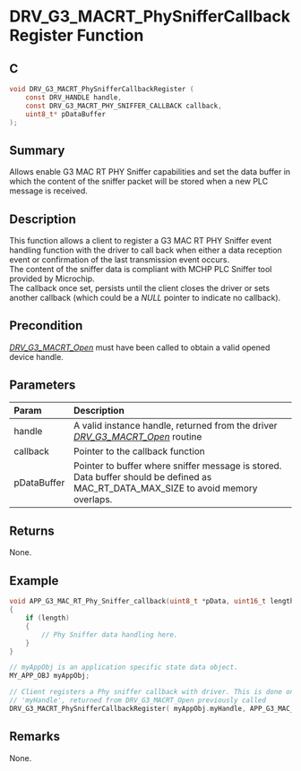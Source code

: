 # DRV_G3_MACRT_PhySnifferCallbackRegister Function

## C

```c
void DRV_G3_MACRT_PhySnifferCallbackRegister (
    const DRV_HANDLE handle,
    const DRV_G3_MACRT_PHY_SNIFFER_CALLBACK callback, 
    uint8_t* pDataBuffer
);
```

## Summary

Allows enable G3 MAC RT PHY Sniffer capabilities and set the data buffer in which the content of the sniffer packet will be stored when a new PLC message is received.

## Description

This function allows a client to register a G3 MAC RT PHY Sniffer event handling function with the driver to call back when either a data reception event or confirmation of the last transmission event occurs.   
The content of the sniffer data is compliant with MCHP PLC Sniffer tool provided by Microchip.   
The callback once set, persists until the client closes the driver or sets another callback (which could be a *NULL* pointer to indicate no callback).

## Precondition

[*DRV_G3_MACRT_Open*](GUID-CFC0A3D7-6B3D-4D47-A061-7314346BFFCF.html) must have been called to obtain a valid opened device handle.

## Parameters

| Param | Description |
|:----- |:----------- |
| handle | A valid instance handle, returned from the driver [*DRV_G3_MACRT_Open*](GUID-CFC0A3D7-6B3D-4D47-A061-7314346BFFCF.html) routine |
| callback | Pointer to the callback function |
| pDataBuffer | Pointer to buffer where sniffer message is stored. Data buffer should be defined as MAC_RT_DATA_MAX_SIZE to avoid memory overlaps. |

## Returns

None.

## Example

```c
void APP_G3_MAC_RT_Phy_Sniffer_callback(uint8_t *pData, uint16_t length)
{
    if (length)
    {
        // Phy Sniffer data handling here.
    }
}

// myAppObj is an application specific state data object.
MY_APP_OBJ myAppObj;

// Client registers a Phy sniffer callback with driver. This is done once
// 'myHandle', returned from DRV_G3_MACRT_Open previously called
DRV_G3_MACRT_PhySnifferCallbackRegister( myAppObj.myHandle, APP_G3_MAC_RT_Phy_Sniffer_callback, myAppObj.pPhySnfBuffer );
```

## Remarks

None.

